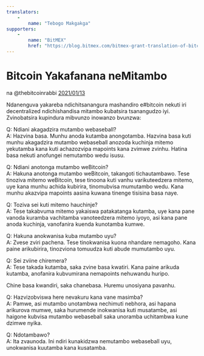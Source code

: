 ```yaml
---
translators: 
    - 
        name: "Tebogo Makgakga"
supporters: 
    - 
        name: "BitMEX"
        href: "https://blog.bitmex.com/bitmex-grant-translation-of-bitcoin-content-into-african-languages/"
---
```

# Bitcoin Yakafanana neMitambo

na @thebitcoinrabbi [2021/01/13](https://twitter.com/thebitcoinrabbi/status/1349445548500262916)

<LanguageDropdown/>

Ndanenguva yakareba ndichitsanangura mashandiro e#bitcoin nekuti iri decentralized ndichishandisa mitambo kubatsira tsanangudzo iyi. Zvinobatsira kupindura mibvunzo inowanzo bvunzwa:

Q: Ndiani akagadzira mutambo webaseball?  
A: Hazvina basa. Munhu anoda kutamba anongotamba. Hazvina basa kuti munhu akagadzira mutambo webaseball anozoda kuchinja mitemo yekutamba kana kuti achazozvipa mapoints kana zvimwe zvinhu. Hatina basa nekuti anofungei nemutambo wedu isusu.

Q: Ndiani anotonga mutambo weBitcoin?  
A: Hakuna anotonga mutambo weBitcoin, takangoti tichautambawo. Tese tinoziva mitemo weBitcoin, tese tinoona kuti vanhu varikuteedzera mitemo, uye kana munhu achida kubirira, tinomubvisa mumutambo wedu. Kana munhu akazvipa mapoints aasina kuwana tinenge tisisina basa naye.

Q: Toziva sei kuti mitemo hauchinje?  
A: Tese takabvuma mitemo yakaiswa patakatanga kutamba, uye kana pane vanoda kuramba vachitamba vanoteedzera mitemo iyoyo, asi kana pane anoda kuchinja, vanofanira kuenda kunotamba kumwe.

Q: Hakuna anokwanisa kuba mutambo uyu?  
A: Zvese zviri pachena. Tese tinokwanisa kuona nhandare nemagoho. Kana paine arikubirira, tinozviona tomuudza kuti abude mumutambo uyu.

Q: Sei zviine chiremera?  
A: Tese takada kutamba, saka zvine basa kwatiri. Kana paine arikuda kutamba, anofanira kubvumirana nemapoints nehuwandu huripo.

Chine basa kwandiri, saka chanebasa. Huremu unosiyana pavanhu.

Q: Hazvizobviswa here nevakuru kana vane masimba?  
A: Pamwe, asi mutambo unotambwa nechimuti nebhora, asi hapana arikurova mumwe, saka hurumende inokwanisa kuti musatambe, asi haigone kubvisa mutambo webaseball saka unoramba uchitambwa kune dzimwe nyika.

Q: Ndotambawo?  
A: Ita zvaunoda. Ini ndiri kunakidzwa nemutambo webaseball uyu, unokwanisa kuutamba kana kusatamba.
